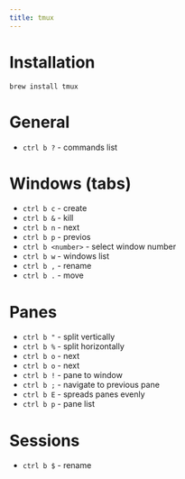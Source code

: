 ```yaml
---
title: tmux
---
```

# Installation
```
brew install tmux
```

# General
- `ctrl b ?` - commands list

# Windows (tabs)
- `ctrl b c` - create
- `ctrl b &` - kill
- `ctrl b n` - next
- `ctrl b p` - previos
- `ctrl b <number>` - select window number
- `ctrl b w` - windows list
- `ctrl b ,` - rename
- `ctrl b .` - move

# Panes
- `ctrl b "` - split vertically
- `ctrl b %` - split horizontally
- `ctrl b o` - next
- `ctrl b o` - next
- `ctrl b !` - pane to window
- `ctrl b ;` - navigate to previous pane
- `ctrl b E` - spreads panes evenly
- `ctrl b p` - pane list

# Sessions
- `ctrl b $` - rename
